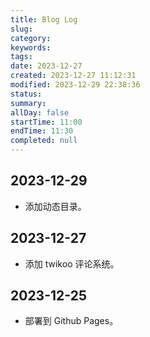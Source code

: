```yaml
---
title: Blog Log
slug: 
category: 
keywords: 
tags: 
date: 2023-12-27
created: 2023-12-27 11:12:31
modified: 2023-12-29 22:38:36
status: 
summary: 
allDay: false
startTime: 11:00
endTime: 11:30
completed: null
---
```


## 2023-12-29

- 添加动态目录。

## 2023-12-27

- 添加 twikoo 评论系统。

## 2023-12-25

- 部署到 Github Pages。
